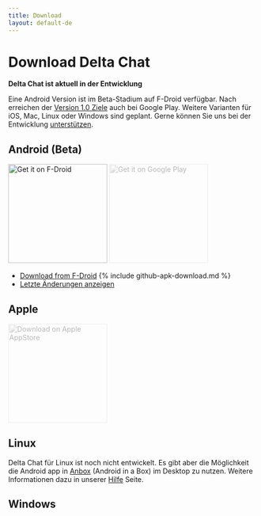```yaml
---
title: Download
layout: default-de
---
```


# Download Delta Chat

**Delta Chat ist aktuell in der Entwicklung**

Eine Android Version ist im Beta-Stadium auf F-Droid verfügbar. Nach erreichen der [Version 1.0 Ziele](https://github.com/deltachat/deltachat-android/milestone/1) auch bei Google Play.
Weitere Varianten für iOS, Mac, Linux oder Windows sind geplant.
Gerne können Sie uns bei der Entwicklung [unterstützen](support).

## Android (Beta)

[<img src="../assets/home/get-it-on-fdroid.png" alt="Get it on F-Droid" width="200" />](https://f-droid.org/app/com.b44t.messenger)
<img src="../assets/home/get-it-on-gplay.png" alt="Get it on Google Play" width="200" style="filter: opacity(.3) grayscale(100%);" />

* [Download from F-Droid](https://f-droid.org/app/com.b44t.messenger)
{% include github-apk-download.md %}
* [Letzte Änderungen anzeigen](../en/changelog)

<!--* [Download via **F-Droid**](https://f-droid.org/app/com.b44t.messenger)
* [**.apk-Installationsdatei** herunterladen](https://f-droid.org/repository/browse/?fdid=com.b44t.messenger#downloadbutton)-->

## Apple

<img src="../assets/home/get-it-on-ios.png" alt="Download on Apple AppStore" width="200" style="filter: opacity(.3) grayscale(100%);" />

## Linux

Delta Chat für Linux ist noch nicht entwickelt. Es gibt aber die Möglichkeit die Android app in [Anbox](https://anbox.io) (Android in a Box) im Desktop zu nutzen.
Weitere Informationen dazu in unserer [Hilfe](help#multiclient) Seite.

## Windows

